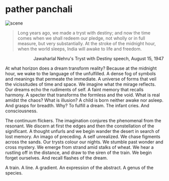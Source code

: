 # pather panchali

![scene](https://github.com/ZONE-09/pather-panchali/blob/master/assets/train.png)

> Long years ago, we made a tryst with destiny; and now the time comes when we shall redeem our pledge, not wholly or in full measure, but very substantially. At the stroke of the midnight hour, when the world sleeps, India will awake to life and freedom.
<p align="right"> Jawaharlal Nehru's Tryst with Destiny speech, August 15, 1947 </p>

At what horizon does a dream transform reality? Because at the midnight hour, we wake to the language of the unfulfilled. A dense fog of symbols and meanings that permeate the immediate. A universe of forms that veil the vicissitudes of time and space. We imagine what the mirage reflects. Our dreams echo the rudiments of self. A faint memory that recalls harmony. A specter that transforms the formless and the void. What is real amidst the chaos? What is illusion? A child is born neither awake nor asleep. And grasps for breadth. Why? To fulfill a dream. The infant cries. And consciousness.

The continuum flickers. The imagination conjures the phenomenal from the resonant. We discern at first the edges and then the constellation of the significant. A thought unfurls and we begin wander the desert in search of lost memory. An imago of preceding. A self unrealized. We chase figments across the sands. Our trysts colour our nights. We stumble past wonder and cross mystery. We emerge from strand amid stalks of wheat. We hear a rustling off in the distance, and draw to the siren of the train. We begin forget ourselves. And recall flashes of the dream. 

A train. A line. A gradient. An expression of the abstract. A genus of the species. 
